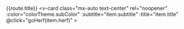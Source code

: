 <style>
</style>
<script setup>
import { reactive, computed } from 'vue'
import { useData } from 'vitepress'
const { isDark } = useData()
const routes = reactive([
    {
    title:'JAVA技术路线',
    items:[
      {title:'JAVA',subtitle:"AAAAAA",herf:"./route/java/java"},
      {title:'Springboot',subtitle:"AAAAAA",herf:"./route/java/java"},
      {title:'SpringCloud',subtitle:"AAAAAA",herf:"./route/java/java"},
      {title:'SpringCloudAlibaba',subtitle:"AAAAAA",herf:"./route/java/java"},
      {title:'Lombok',subtitle:"AAAAAA",herf:"./route/java/java"},
      {title:'Guava',subtitle:"AAAAAA",herf:"./route/java/java"},
      {title:'Apache-Common',subtitle:"AAAAAA",herf:"./route/java/java"},
      {title:'Maven',subtitle:"AAAAAA",herf:"./route/java/java"},
      {title:'Gradle',subtitle:"AAAAAA",herf:"./route/java/java"},
      {title:'文档处理技术',subtitle:"AAAAAA",herf:"./route/java/java"},
      {title:'lombok',subtitle:"AAAAAA",herf:"./route/java/java"}
    ]
  },{
    title:'前端技术路线',
    items:[
      {title:'Html',subtitle:"AAAAAA"},
      {title:'Css',subtitle:"AAAAAA"},
      {title:'Javascript',subtitle:"AAAAAA"},
      {title:'Vue',subtitle:"AAAAAA"},
      {title:'React',subtitle:"AAAAAA"},
      {title:'Angular',subtitle:"AAAAAA"},
      {title:'Webpack',subtitle:"AAAAAA"},
      {title:'Angular',subtitle:"AAAAAA"},
      {title:'Angular',subtitle:"AAAAAA"},
      {title:'Angular',subtitle:"AAAAAA"},
      {title:'Angular',subtitle:"AAAAAA"},
    ]
  }])

// 一个计算属性 ref
const colorTheme = computed(() => {
  return isDark.value ? 
  {
    color:'#000000',
    subColor:'#5672cd'
  } 
  : 
  {
    color:'white',
    subColor:'#5672cd'
  }
})

function goHerf(herf) {
  location.href = herf;
}
</script>
<v-card 
  width="100%"
  v-for="(route, i) in routes"
  :color="colorTheme.color" >
  <v-card-title class="text-h6 text-md-h5 text-lg-h4">{{route.title}}</v-card-title>
  <v-card-text>
    <v-row dense>
      <v-col
        v-for="(item, i) in route.items"
        :key="i"
        cols="12"
        md="4"
      >
        <v-card
          class="mx-auto text-center"
          rel="noopener"
          :color="colorTheme.subColor"
          :subtitle="item.subtitle"
          :title="item.title"
          @click="goHerf(item.herf)"
        >
        </v-card>
      </v-col>
    </v-row>
  </v-card-text>
</v-card>
